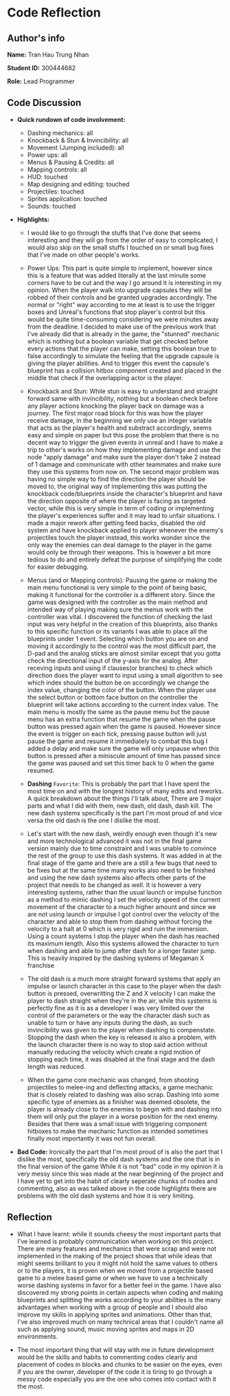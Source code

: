 # Code Reflection
## Author's info
**Name:** Tran Hau Trung Nhan

**Student ID:** 300444682

**Role:** Lead Programmer

## Code Discussion
- **Quick rundown of code involvement:**
  - Dashing mechanics: all
  - Knockback & Stun & Invincibility: all
  - Movement (Jumping included): all
  - Power ups: all
  - Menus & Pausing & Credits: all
  - Mapping controls: all
  - HUD: touched
  - Map designing and editing: touched
  - Projectiles: touched
  - Sprites application: touched
  - Sounds: touched

- **Highlights:**
  - I would like to go through the stuffs that I've done that seems interesting and they will go from the order of easy to complicated, I would also skip on the small stuffs I touched on
  or small bug fixes that I've made on other people's works.
  
  - Power Ups: This part is quite simple to implement, however since this is a feature that was added literally at the last minute some corners have to be cut and the way I go around it 
  is interesting in my opinion. When the player walk into upgrade capsules they will be robbed of their controls and be granted upgrades accordingly. The normal or "right" way according 
  to me at least is to use the trigger boxes and Unreal's functions that stop player's control but this would be quite time-consuming considering we were minutes away from the deadline.
  I decided to make use of the previous work that I've already did that is already in the game, the "stunned" mechanic which is nothing but a boolean variable that get checked before
  every actions that the player can make, setting this boolean true to false accordingly to simulate the feeling that the upgrade capsule is giving the player abilities. And to trigger
  this event the capsule's blueprint has a collision hitbox component created and placed in the middle that check if the overlapping actor is the player.
  
  - Knockback and Stun: While stun is easy to understand and straight forward same with invincibility, nothing but a boolean check before any player actions knocking the player back on damage was a journey.
  The first major road block for this was how the player receive damage, in the beginning we only use an integer variable that acts as the player's health and substract accordingly, seems
  easy and simple on paper but this pose the problem that there is no decent way to trigger the given events in unreal and I have to make a trip to other's works on how they implementing
  damage and use the node "apply damage" and make sure the player don't take 2 instead of 1 damage and communicate with other teammates and make sure they use this systems from now on.
  The second major problem was having no simple way to find the direction the player should be moved to, the original way of implementing this was putting the knockback code/blueprints
  inside the character's blueprint and have the direction opposite of where the player is facing as targeted vector, while this is very simple in term of coding or implementing the player's
  experiences suffer and it may lead to unfair situations. I made a major rework after getting feed backs, disabled the old system and have knockback applied to player whenever the enemy's
  projectiles touch the player instead, this works wonder since the only way the enemies can deal damage to the player in the game would only be through their weapons. This is however a bit
  more tedious to do and entirely defeat the purpose of simplifying the code for easier debugging.
  
  - Menus (and or Mapping controls): Pausing the game or making the main menu functional is very simple to the point of being basic, making it functional for the controller is a different story. Since the game
  was designed with the controller as the main method and intended way of playing making sure the menus work with the controller was vital. I discovered the function of checking the last input was
  very helpful in the creation of this blueprints, also thanks to this specific function or its variants I was able to place all the blueprints under 1 event. Selecting which button you are on 
  and moving it accordingly to the control was the most difficult part, the D-pad and the analog sticks are almost similar except that you gotta check the directional input of the y-axis for the analog.
  After receving inputs and using if clauses(or branches) to check which direction does the player want to input using a small algorithm to see which index should the button be on accordingly we change the index value,
  changing the color of the button. When the player use the select button or bottom face button on the controller the blueprint will take actions according to the current index value. The main menu is mostly the same
  as the pause menu but the pause menu has an extra function that resume the game when the pause button was pressed again when the game is paused. However since the event is trigger on each tick,
  pressing pause button will just pause the game and resume it immediately to combat this bug I added a delay and make sure the game will only unpause when this button is pressed after a miniscule amount of time
  has passed since the game was paused and set this timer back to 0 when the game resumed.
  
  - **Dashing** `Favorite`: This is probably the part that I have spent the most time on and with the longest history of many edits and reworks. A quick breakdown about the things I'll talk about,
  There are 3 major parts and what I did with them, new dash, old dash, dash kill. The new dash systems specifically is the part I'm most proud of and vice versa the old dash is the one I dislike the most.
  
  - Let's start with the new dash, weirdly enough even though it's new and more technological advanced it was not in the final
  game version mainly due to time constraint and I was unable to convince the rest of the group to use this dash systems. It was added in at the final stage of the game and there are a still a few bugs that
  need to be fixes but at the same time many works also need to be finished and using the new dash systems also affects other parts of the project that needs to be changed as well. It is however a very interesting
  systems, rather than the usual launch or impulse function as a method to mimic dashing I set the velocity speed of the current movement of the character to a much higher amount and since we are not using launch or
  impulse I got control over the velocity of the character and able to stop them from dashing without forcing the velocity to a halt at 0 which is very rigid and ruin the immersion. Using a count systems I stop the player
  when the dash has reached its maximum length. Also this systems allowed the character to turn when dashing and able to jump after dash for a longer faster jump. This is heavily inspired by the dashing systems of Megaman X franchise
  
  - The old dash is a much more straight forward systems that apply an impulse or launch character in this case to the player when the dash button is pressed, overwritting the Z and X velocity I can make
  the player to dash straight when they're in the air, while this systems is perfectly fine as it is as a developer I was very limited over the control of the parameters or the way the character dash such as
  unable to turn or have any inputs during the dash, as such invincibility was given to the player when dashing to compenstate. Stopping the dash when the key is released is also a problem, with the launch character
  there is no way to stop said action without manually reducing the velocity which create a rigid motion of stopping each time, it was disabled at the final stage and the dash length was reduced.
  
  - When the game core mechanic was changed, from shooting projectiles to melee-ing and deflecting attacks, a game mechanic that is closely related to dashing was also scrap. Dashing into some specific type of enemies as a 
  finisher was deemed obsolete, the player is already close to the enemies to begin with and dashing into them will only put the player in a worse position for the next enemy. Besides that there was a small issue with triggering
  component hitboxes to make the mechanic function as intended sometimes finally most importantly it was not fun overall.
  
- **Bad Code:** Ironically the part that I'm most proud of is also the part that I dislike the most, specifically the old dash systems and the one that is in the final version of the game
While it is not "bad" code in my opinion it is very messy since this was made at the near beginning of the project and I have yet to get into the habit of clearly seperate chunks of nodes and 
commenting, also as was talked above in the code highlights there are problems with the old dash systems and how it is very limiting.

## Reflection
- What I have learnt: while it sounds cheesy the most important parts that I've learned is probably communication when working on this project. There are many features and mechanics that
were scrap and were not implemented in the making of the project shows that while ideas that might seems brilliant to you it might not hold the same values to others or to the players, it is
proven when we moved from a projectile based game to a melee based game or when we have to use a technically worse dashing systems in favor for a better feel in the game. I have also discovered
my strong points in certain aspects when coding and making blueprints and splitting the works according to your abilities is the many advantages when working with a group of people and I should also
improve my skills in applying sprites and animations. Other than that, I've also improved much on many technical areas that I couldn't name all such as applying sound, music moving sprites and maps in
2D environments.

- The most important thing that will stay with me in future development would be the skills and habits to commenting codes clearly and placement of codes in blocks and chunks to be easier on the eyes,
even if you are the owner, developer of the code it is tiring to go through a messy code especially you are the one who comes into contact with it the most. 
